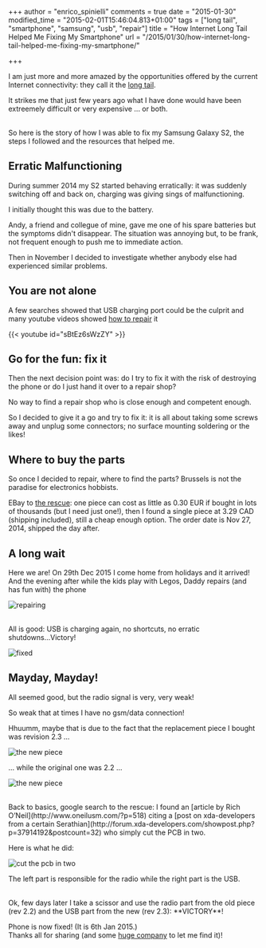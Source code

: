 +++
author = "enrico_spinielli"
comments = true
date = "2015-01-30"
modified_time = "2015-02-01T15:46:04.813+01:00"
tags = ["long tail", "smartphone", "samsung", "usb", "repair"]
title = "How Internet Long Tail Helped Me Fixing My Smartphone"
url = "/2015/01/30/how-internet-long-tail-helped-me-fixing-my-smartphone/"

+++

I am just more and more amazed by the opportunities offered by the current Internet connectivity: they call it the [long tail](http://en.wikipedia.org/wiki/Long_tail).

It strikes me that just few years ago what I have done would have been extreemely difficult or very expensive ... or both.


<br/>
So here is the story of how I was able to fix my Samsung Galaxy S2, the steps I followed and the resources that helped me.


## Erratic Malfunctioning ##
During summer 2014 my S2 started behaving erratically: it was suddenly switching off and back on, charging was giving sings of malfunctioning.

I initially thought this was due to the battery.

Andy, a friend and collegue of mine, gave me one of his spare batteries but the symptoms didn't disappear.
The situation was annoying but, to be frank, not frequent enough to push me to immediate action.

Then in November I decided to investigate whether anybody else had experienced similar problems.

## You are not alone ##
A few searches showed that USB charging port could be the culprit and many youtube videos showed [how to repair](https://www.youtube.com/watch?v=sBtEz6sWzZY) it

{{< youtube id="sBtEz6sWzZY" >}}



## Go for the fun: fix it ##
Then the next decision point was: do I try to fix it with the risk of destroying the phone or do I just hand it over to a repair shop?

No way to find a repair shop who is close enough and competent enough.

So I decided to give it a go and try to fix it: it is all about taking some screws away and unplug some connectors; no surface mounting soldering or the likes!


## Where to buy the parts ##
So once I decided to repair, where to find the parts? Brussels is not the paradise for electronics hobbists.

EBay to [the rescue](http://www.ebay.com/bhp/samsung-galaxy-s2-charging-port): one piece can cost as little as 0.30 EUR if bought in lots of thousands (but I need just one!), then I found a single piece at 3.29 CAD (shipping included), still a cheap enough option.
The order date is Nov 27, 2014, shipped the day after.

## A long wait ##
Here we are! On 29th Dec 2015 I come home from holidays and it arrived!
And the evening after while the kids play with Legos, Daddy repairs (and has fun with) the phone

![repairing](/img/repair-samsung-s2-play-with-lego.png)

<br/>
All is good: USB is charging again, no shortcuts, no erratic shutdowns...Victory!

![fixed](/img/usb-fixed.jpeg)

## Mayday, Mayday! ##
All seemed good, but the radio signal is very, very weak!

So weak that at times I have no gsm/data connection!

Hhuumm, maybe that is due to the fact that the replacement piece I bought was revision 2.3 ...

![the new piece](/img/new-usb-charger-connector-samsung-galaxy-s2-i9100.png)

... while the original one was 2.2 ...

![the new piece](/img/old-usb-charger-connector-samsung-galaxy-s2-i9100.png)

<br/>
Back to basics, google search to the rescue: I found an [article by Rich O’Neil](http://www.oneilusm.com/?p=518) citing a [post on xda-developers from a certain Serathian](http://forum.xda-developers.com/showpost.php?p=37914192&postcount=32) who simply cut the PCB in two.

Here is what he did:

![cut the pcb in two](/img/cut-the-pcb.png)


The left part is responsible for the radio while the right part is the USB.

<br/>
Ok, few days later I take a scissor and use the radio part from the old piece (rev 2.2) and the USB part from the new (rev 2.3): **VICTORY**!

Phone is now fixed! (It is 6th Jan 2015.)
<br/>
Thanks all for sharing (and some [huge company](http://google.com) to let me find it)!
